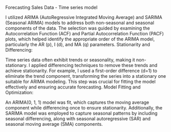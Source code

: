 Forecasting Sales Data - Time series model

 I utilized ARIMA (AutoRegressive Integrated Moving Average) and SARIMA (Seasonal ARIMA) models to address both non-seasonal and seasonal components of the data. The selection was guided by examining the Autocorrelation Function (ACF) and Partial Autocorrelation Function (PACF) plots, which helped identify the appropriate order of the ARIMA model, particularly the AR (p), I (d), and MA (q) parameters. Stationarity and Differencing:

Time series data often exhibit trends or seasonality, making it non-stationary. I applied differencing techniques to remove these trends and achieve stationarity. For example, I used a first-order difference (d=1) to eliminate the trend component, transforming the series into a stationary one suitable for ARIMA modeling. This step was crucial for fitting the model effectively and ensuring accurate forecasting. Model Fitting and Optimization:

An ARIMA(0, 1, 1) model was fit, which captures the moving average component while differencing once to ensure stationarity. Additionally, the SARIMA model was employed to capture seasonal patterns by including seasonal differencing, along with seasonal autoregressive (SAR) and seasonal moving average (SMA) components.
